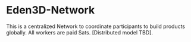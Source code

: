 # Eden3D-Network
This is a centralized Network to coordinate participants to build products globally. All workers are paid Sats. [Distributed model TBD].


